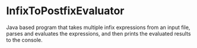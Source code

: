 # InfixToPostfixEvaluator
Java based program that takes multiple infix expressions from an input file, parses and evaluates the expressions, and then prints the evaluated results to the console. 
